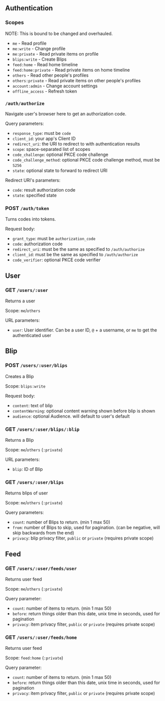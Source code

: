 ## Authentication

### Scopes
NOTE: This is bound to be changed and overhauled.

 * `me` - Read profile
 * `me:write` - Change profile
 * `me:private` - Read private items on profile
 * `blips:write` - Create Blips
 * `feed:home` - Read home timeline
 * `feed:home:private` - Read private items on home timeline
 * `others` - Read other people's profiles
 * `others:private` - Read private items on other people's profiles
 * `account:admin` - Change account settings
 * `offline_access` - Refresh token

### `/auth/authorize`
Navigate user's browser here to get an authorization code.

Query parameters:
 * `response_type`: must be `code`
 * `client_id`: your app's Client ID
 * `redirect_uri`: the URI to redirect to with authentication results
 * `scope`: space-separated list of scopes
 * `code_challenge`: optional PKCE code challenge
 * `code_challenge_method`: optional PKCE code challenge method, must be `S256`
 * `state`: optional state to forward to redirect URI

Redirect URI's parameters:
 * `code`: result authorization code
 * `state`: specified state

### POST `/auth/token`
Turns codes into tokens.

Request body:
 * `grant_type`: must be `authorization_code`
 * `code`: authorization code
 * `redirect_uri`: must be the same as specified to `/auth/authorize`
 * `client_id`: must be the same as specified to `/auth/authorize`
 * `code_verifier`: optional PKCE code verifier

## User

### GET `/users/:user`
Returns a user

Scope: `me`/`others`

URL parameters:
 * `user`: User identifier. Can be a user ID, `@` + a username, or `me` to get the authenticated user

## Blip

### POST `/users/:user/blips`
Creates a Blip

Scope: `blips:write`

Request body:
 * `content`: text of blip
 * `contentWarning`: optional content warning shown before blip is shown
 * `audience`: optional Audience. will default to user's default

### GET `/users/:user/blips/:blip`
Returns a Blip

Scope: `me`/`others` (`:private`)

URL parameters:
 * `blip`: ID of Blip

### GET `/users/:user/blips`
Returns blips of user

Scope: `me`/`others` (`:private`)

Query parameters:
 * `count`: number of Blips to return. (min 1 max 50)
 * `from`: number of Blips to skip, used for pagination. (can be negative, will skip backwards from the end)
 * `privacy`: blip privacy filter, `public` or `private` (requires private scope)

## Feed

### GET `/users/:user/feeds/user`
Returns user feed

Scope: `me`/`others` (`:private`)

Query parameter:
 * `count`: number of items to return. (min 1 max 50)
 * `before`: return things older than this date, unix time in seconds, used for pagination
 * `privacy`: item privacy filter, `public` or `private` (requires private scope)

### GET `/users/:user/feeds/home`
Returns user feed

Scope: `feed:home` (`:private`)

Query parameter:
 * `count`: number of items to return. (min 1 max 50)
 * `before`: return things older than this date, unix time in seconds, used for pagination
 * `privacy`: item privacy filter, `public` or `private` (requires private scope)

